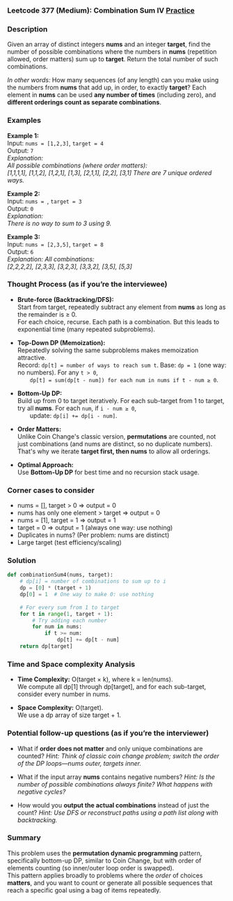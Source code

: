 ### Leetcode 377 (Medium): Combination Sum IV [Practice](https://leetcode.com/problems/combination-sum-iv)

### Description  
Given an array of distinct integers **nums** and an integer **target**, find the number of possible combinations where the numbers in **nums** (repetition allowed, order matters) sum up to **target**. Return the total number of such combinations.

*In other words:*
How many sequences (of any length) can you make using the numbers from **nums** that add up, in order, to exactly **target**? Each element in **nums** can be used **any number of times** (including zero), and **different orderings count as separate combinations**.

### Examples  

**Example 1:**  
Input: `nums = [1,2,3]`, `target = 4`  
Output: `7`  
*Explanation:  
All possible combinations (where order matters):  
[1,1,1,1], [1,1,2], [1,2,1], [1,3], [2,1,1], [2,2], [3,1]
There are 7 unique ordered ways.*

**Example 2:**  
Input: `nums = `, `target = 3`  
Output: `0`  
*Explanation:  
There is no way to sum to 3 using 9.*

**Example 3:**  
Input: `nums = [2,3,5]`, `target = 8`  
Output: `6`  
*Explanation:
All combinations:  
[2,2,2,2], [2,3,3], [3,2,3], [3,3,2], [3,5], [5,3]*

### Thought Process (as if you’re the interviewee)  
- **Brute-force (Backtracking/DFS):**  
  Start from target, repeatedly subtract any element from **nums** as long as the remainder is ≥ 0.  
  For each choice, recurse. Each path is a combination.
  But this leads to exponential time (many repeated subproblems).

- **Top-Down DP (Memoization):**  
  Repeatedly solving the same subproblems makes memoization attractive.  
  Record: `dp[t] = number of ways to reach sum t`.
  Base: `dp = 1` (one way: no numbers).
  For any `t > 0`,  
    `dp[t] = sum(dp[t - num]) for each num in nums if t - num ≥ 0`.

- **Bottom-Up DP:**  
  Build up from 0 to target iteratively.
  For each sub-target from 1 to target, try all **nums**.
  For each `num`, if `i - num ≥ 0`,  
    update: `dp[i] += dp[i - num]`.

- **Order Matters:**  
  Unlike Coin Change's classic version, **permutations** are counted, not just combinations (and nums are distinct, so no duplicate numbers).  
  That's why we iterate **target first, then nums** to allow all orderings.

- **Optimal Approach:**  
  Use **Bottom-Up DP** for best time and no recursion stack usage.

### Corner cases to consider  
- nums = [], target > 0 ⇒ output = 0  
- nums has only one element > target ⇒ output = 0  
- nums = [1], target = 1 ⇒ output = 1  
- target = 0 ⇒ output = 1 (always one way: use nothing)  
- Duplicates in nums? (Per problem: nums are distinct)  
- Large target (test efficiency/scaling)

### Solution

```python
def combinationSum4(nums, target):
    # dp[i] = number of combinations to sum up to i
    dp = [0] * (target + 1)
    dp[0] = 1  # One way to make 0: use nothing
    
    # For every sum from 1 to target
    for t in range(1, target + 1):
        # Try adding each number
        for num in nums:
            if t >= num:
                dp[t] += dp[t - num]
    return dp[target]
```

### Time and Space complexity Analysis  

- **Time Complexity:** O(target × k), where k = len(nums).  
  We compute all dp[1] through dp[target], and for each sub-target, consider every number in nums.
  
- **Space Complexity:** O(target).  
  We use a dp array of size target + 1.

### Potential follow-up questions (as if you’re the interviewer)  

- What if **order does not matter** and only unique combinations are counted?
  *Hint: Think of classic coin change problem; switch the order of the DP loops—nums outer, targets inner.*

- What if the input array **nums** contains negative numbers?
  *Hint: Is the number of possible combinations always finite? What happens with negative cycles?*

- How would you **output the actual combinations** instead of just the count?
  *Hint: Use DFS or reconstruct paths using a path list along with backtracking.*

### Summary

This problem uses the **permutation dynamic programming** pattern, specifically bottom-up DP, similar to Coin Change, but with order of elements counting (so inner/outer loop order is swapped).  
This pattern applies broadly to problems where the *order* of choices **matters**, and you want to count or generate all possible sequences that reach a specific goal using a bag of items repeatedly.